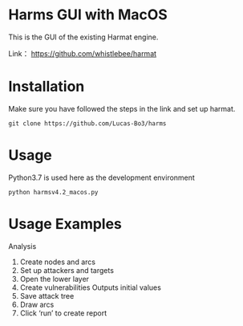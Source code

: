 # Harms GUI with MacOS 
This is the GUI of the existing Harmat engine.

Link： https://github.com/whistlebee/harmat

# Installation

Make sure you have followed the steps in the link and set up harmat.

```
git clone https://github.com/Lucas-Bo3/harms
```

# Usage

Python3.7 is used here as the development environment

```
python harmsv4.2_macos.py
```

# Usage Examples

Analysis

1. Create nodes and arcs
2. Set up attackers and targets
3. Open the lower layer
4. Create vulnerabilities Outputs initial values
5. Save attack tree
6. Draw arcs
7. Click ‘run’ to create report

